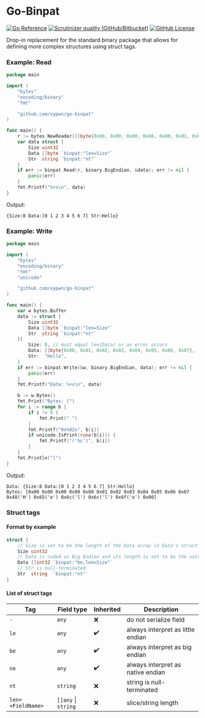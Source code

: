 # Go-Binpat

[![Go Reference](https://pkg.go.dev/badge/github.com/xypwn/go-binpat.svg)](https://pkg.go.dev/github.com/xypwn/go-binpat)
[![Scrutinizer quality (GitHub/Bitbucket)](https://img.shields.io/scrutinizer/quality/g/xypwn/go-binpat)](https://scrutinizer-ci.com/g/xypwn/go-binpat)
[![GitHub License](https://img.shields.io/github/license/xypwn/go-binpat)](https://opensource.org/license/mit)

Drop-in replacement for the standard binary package that allows for defining more complex structures using struct tags.

### Example: Read
```go
package main

import (
	"bytes"
	"encoding/binary"
	"fmt"

	"github.com/xypwn/go-binpat"
)

func main() {
	r := bytes.NewReader([]byte{0x00, 0x00, 0x00, 0x08, 0x00, 0x01, 0x02, 0x03, 0x04, 0x05, 0x06, 0x07, 'H', 'e', 'l', 'l', 'o', 0x00})
	var data struct {
		Size uint32
		Data []byte `binpat:"len=Size"`
		Str  string `binpat:"nt"`
	}
	if err := binpat.Read(r, binary.BigEndian, &data); err != nil {
		panic(err)
	}
	fmt.Printf("%+v\n", data)
}
```

Output:
```
{Size:8 Data:[0 1 2 3 4 5 6 7] Str:Hello}
```

### Example: Write
```go
package main

import (
	"bytes"
	"encoding/binary"
	"fmt"
	"unicode"

	"github.com/xypwn/go-binpat"
)

func main() {
	var w bytes.Buffer
	data := struct {
		Size uint32
		Data []byte `binpat:"len=Size"`
		Str  string `binpat:"nt"`
	}{
		Size: 8, // must equal len(Data) or an error occurs
		Data: []byte{0x00, 0x01, 0x02, 0x03, 0x04, 0x05, 0x06, 0x07},
		Str:  "Hello",
	}
	if err := binpat.Write(&w, binary.BigEndian, data); err != nil {
		panic(err)
	}
	fmt.Printf("Data: %+v\n", data)

	b := w.Bytes()
	fmt.Print("Bytes: [")
	for i := range b {
		if i != 0 {
			fmt.Print(" ")
		}
		fmt.Printf("0x%02x", b[i])
		if unicode.IsPrint(rune(b[i])) {
			fmt.Printf("('%c')", b[i])
		}
	}
	fmt.Println("]")
}
```

Output:
```
Data: {Size:8 Data:[0 1 2 3 4 5 6 7] Str:Hello}
Bytes: [0x00 0x00 0x00 0x08 0x00 0x01 0x02 0x03 0x04 0x05 0x06 0x07 0x48('H') 0x65('e') 0x6c('l') 0x6c('l') 0x6f('o') 0x00]
```

### Struct tags
#### Format by example
```go
struct {
	// Size is set to be the length of the Data array in Data's struct tag
	Size uint32
	// Data is coded as Big Endian and its length is set to be the value of Size
	Data []int32 `binpat:"be,len=Size"`
	// Str is null-terminated
	Str  string  `binpat:"nt"`
}
```

#### List of struct tags
| Tag                           | Field type          | Inherited | Description                         |
|-------------------------------|---------------------|-----------|-------------------------------------|
| `-`                           | `any`               | ❌        | do not serialize field              |
| `le`                          | `any`               | ✔️        | always interpret as little endian   |
| `be`                          | `any`               | ✔️        | always interpret as big endian      |
| `ne`                          | `any`               | ✔️        | always interpret as native endian   |
| `nt`                          | `string`            | ❌        | string is null-terminated           |
| `len=<FieldName>`             | `[]any` \| `string` | ❌        | slice/string length                 |